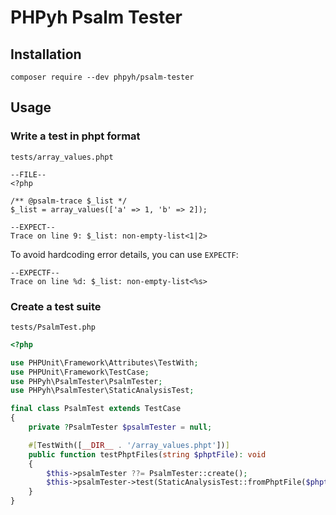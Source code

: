 # PHPyh Psalm Tester

## Installation

```shell
composer require --dev phpyh/psalm-tester
```

## Usage

### Write a test in phpt format

`tests/array_values.phpt`

```phpt
--FILE--
<?php

/** @psalm-trace $_list */
$_list = array_values(['a' => 1, 'b' => 2]);

--EXPECT--
Trace on line 9: $_list: non-empty-list<1|2>
```

To avoid hardcoding error details, you can use `EXPECTF`:

```phpt
--EXPECTF--
Trace on line %d: $_list: non-empty-list<%s>
```

### Create a test suite

`tests/PsalmTest.php`

```php
<?php

use PHPUnit\Framework\Attributes\TestWith;
use PHPUnit\Framework\TestCase;
use PHPyh\PsalmTester\PsalmTester;
use PHPyh\PsalmTester\StaticAnalysisTest;

final class PsalmTest extends TestCase
{
    private ?PsalmTester $psalmTester = null;

    #[TestWith([__DIR__ . '/array_values.phpt'])]
    public function testPhptFiles(string $phptFile): void
    {
        $this->psalmTester ??= PsalmTester::create();
        $this->psalmTester->test(StaticAnalysisTest::fromPhptFile($phptFile));
    }
}
```
